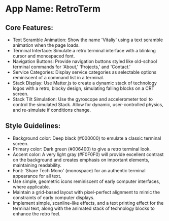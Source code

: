 # **App Name**: RetroTerm

## Core Features:

- Text Scramble Animation: Show the name 'Vitaliy' using a text scramble animation when the page loads.
- Terminal Interface: Simulate a retro terminal interface with a blinking cursor and monospaced font.
- Navigation Buttons: Provide navigation buttons styled like old-school terminal commands for 'About,' 'Projects,' and 'Contact.'
- Service Categories: Display service categories as selectable options reminiscent of a command list in a terminal.
- Stack Display: Use Matter.js to create a dynamic stack of technology logos with a retro, blocky design, simulating falling blocks on a CRT screen.
- Stack Tilt Simulation: Use the gyroscope and accelerometer tool to control the simulated Stack. Allow for dynamic, user-controlled physics, and re-simulate if conditions change.

## Style Guidelines:

- Background color: Deep black (#000000) to emulate a classic terminal screen.
- Primary color: Dark green (#006400) to give a retro terminal look.
- Accent color: A very light gray (#F0F0F0) will provide excellent contrast on the background and creates emphasis on important elements, maintaining readability.
- Font: 'Share Tech Mono' (monospace) for an authentic terminal appearance for all text.
- Use simple, geometric icons reminiscent of early computer interfaces, where applicable.
- Maintain a grid-based layout with pixel-perfect alignment to mimic the constraints of early computer displays.
- Implement simple, scanline-like effects, and a text printing effect for the terminal text, along with the animated stack of technology blocks to enhance the retro feel.
